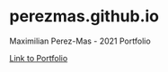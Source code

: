 # perezmas.github.io
Maximilian Perez-Mas - 2021 Portfolio

[Link to Portfolio](https://perezmas.github.io)
